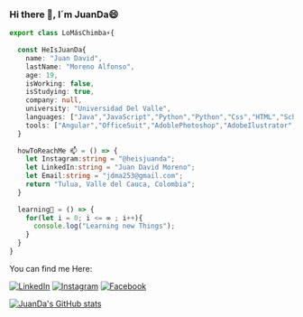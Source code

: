 ### Hi there 👋, I´m JuanDa😄

```typescript
export class LoMásChimba⚡{
  
  const HeIsJuanDa{
    name: "Juan David",
    lastName: "Moreno Alfonso",
    age: 19,
    isWorking: false,
    isStudying: true,
    company: null,
    university: "Universidad Del Valle",
    languages: ["Java","JavaScript","Python","Python","Css","HTML","Scheme"],
    tools: ["Angular","OfficeSuit","AdoblePhotoshop","AdobeIlustrator","AdobePremiere"],
  }
  
  howToReachMe 📫 = () => {
    let Instagram:string = "@heisjuanda";
    let LinkedIn:string = "Juan David Moreno";
    let Email:string = "jdma253@gmail.com";
    return "Tulua, Valle del Cauca, Colombia";
  }
  
  learning🌱 = () => {
    for(let i = 0; i <= ∞ ; i++){
      console.log("Learning new Things");
    }
  }
}
```
You can find me Here:

<a href="https://www.linkedin.com/in/juan-david-moreno-883a46233/" target="_blank"><img src="https://img.shields.io/badge/LinkedIn-%230077B5.svg?&style=flat-square&logo=linkedin&logoColor=white" alt="LinkedIn"></a>
<a href="https://www.instagram.com/heisjuanda/" target="_blank"><img src="https://img.shields.io/badge/Instagram-%23E4405F.svg?&style=flat-square&logo=instagram&logoColor=white" alt="Instagram"></a>
<a href="https://www.facebook.com/jdma253/" target="_blank"><img src="https://img.shields.io/badge/Facebook-%231877F2.svg?&style=flat-square&logo=facebook&logoColor=white" alt="Facebook"></a>

[![JuanDa's GitHub stats](https://github-readme-stats.vercel.app/api?username=jdma253)](https://github.com/anuraghazra/github-readme-stats)


<!--
**jdma253/jdma253** is a ✨ _special_ ✨ repository because its `README.md` (this file) appears on your GitHub profile.
Here are some ideas to get you started:

- 🔭 I’m currently working on ...
- 🌱 I’m currently learning ...
- 👯 I’m looking to collaborate on ...
- 🤔 I’m looking for help with ...
- 💬 Ask me about ...
- 📫 How to reach me: ...
- 😄 Pronouns: ...
- ⚡ Fun fact: ...
-->
